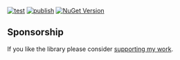 [![test](https://github.com/hazzik/interest/actions/workflows/test.yml/badge.svg)](https://github.com/hazzik/interest/actions/workflows/test.yml)
[![publish](https://github.com/hazzik/interest/actions/workflows/publish.yml/badge.svg)](https://github.com/hazzik/interest/actions/workflows/publish.yml)
[![NuGet Version](https://img.shields.io/nuget/v/Interest)](https://www.nuget.org/packages/Interest/)

## Sponsorship

If you like the library please consider [supporting my work](https://github.com/sponsors/hazzik).
